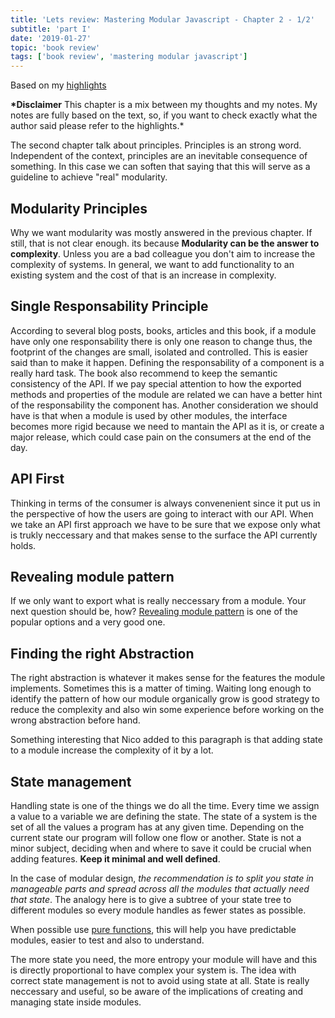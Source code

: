 ```yaml
---
title: 'Lets review: Mastering Modular Javascript - Chapter 2 - 1/2'
subtitle: 'part I'
date: '2019-01-27'
topic: 'book review'
tags: ['book review', 'mastering modular javascript']
---
```


Based on my [highlights](https://github.com/neomaxzero/m-quickreview/blob/master/mastering-modular-js/chapter-02.md)

**\*Disclaimer**
This chapter is a mix between my thoughts and my notes.
My notes are fully based on the text, so, if you want to check exactly what the author said please refer to the highlights.\*

The second chapter talk about principles. Principles is an strong word. Independent of the context, principles are an inevitable consequence of something. In this case we can soften that saying that this will serve as a guideline to achieve "real" modularity.

## Modularity Principles

Why we want modularity was mostly answered in the previous chapter. If still, that is not clear enough. its because **Modularity can be the answer to complexity**. Unless you are a bad colleague you don't aim to increase the complexity of systems. In general, we want to add functionality to an existing system and the cost of that is an increase in complexity.

## Single Responsability Principle

According to several blog posts, books, articles and this book, if a module have only one responsability there is only one reason to change thus, the footprint of the changes are small, isolated and controlled. This is easier said than to make it happen. Defining the responsability of a component is a really hard task. The book also recommend to keep the semantic consistency of the API. If we pay special attention to how the exported methods and properties of the module are related we can have a better hint of the responsability the component has. Another consideration we should have is that when a module is used by other modules, the interface becomes more rigid because we need to mantain the API as it is, or create a major release, which could case pain on the consumers at the end of the day.

## API First

Thinking in terms of the consumer is always convenenient since it put us in the perspective of how the users are going to interact with our API. When we take an API first approach we have to be sure that we expose only what is trukly neccessary and that makes sense to the surface the API currently holds.

## Revealing module pattern

If we only want to export what is really neccessary from a module. Your next question should be, how? [Revealing module pattern](https://addyosmani.com/resources/essentialjsdesignpatterns/book/#revealingmodulepatternjavascript) is one of the popular options and a very good one.

## Finding the right Abstraction

The right abstraction is whatever it makes sense for the features the module implements. Sometimes this is a matter of timing. Waiting long enough to identify the pattern of how our module organically grow is good strategy to reduce the complexity and also win some experience before working on the wrong abstraction before hand.

Something interesting that Nico added to this paragraph is that adding state to a module increase the complexity of it by a lot.

## State management

Handling state is one of the things we do all the time. Every time we assign a value to a variable we are defining the state.
The state of a system is the set of all the values a program has at any given time. Depending on the current state our program will follow one flow or another. State is not a minor subject, deciding when and where to save it could be crucial when adding features. **Keep it minimal and well defined**.

In the case of modular design, _the recommendation is to split you state in manageable parts and spread across all the modules that actually need that state_. The analogy here is to give a subtree of your state tree to different modules so every module handles as fewer states as possible.

When possible use [pure functions](https://www.sitepoint.com/functional-programming-pure-functions/), this will help you have predictable modules, easier to test and also to understand.

The more state you need, the more entropy your module will have and this is directly proportional to have complex your system is. The idea with correct state management is not to avoid using state at all. State is really neccessary and useful, so be aware of the implications of creating and managing state inside modules.
